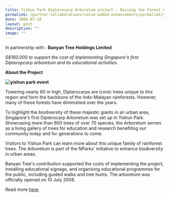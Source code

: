 ```yaml
---
title: Yishun Park Dipterocarp Arboretum project – Raising the Forest Giants
permalink: /partner-collaborations/value-added-enhancements/permalink/yishunparkdipterocarps/
date: 2008-07-10
layout: post
description: ""
image: ""
---
```



In partnership with :
**Banyan Tree Holdings Limited**

*S$160,000 to support the cost of implementing Singapore's first Dipteropcarp arboretum and its educational activities.*

**About the Project**

**![yishun park event](https://www.gardencityfund.gov.sg/-/media/gcf/projects/value-added-enhancements/yishun_park_event_01.ashx)**

Towering nearly 80 m high, Dipterocarps are iconic trees unique to this region and form the backbone of the Indo-Malayan rainforests. However, many of these forests have diminished over the years.

To highlight the biodiversity of these majestic giants in an urban area, Singapore's first Dipterocarp Arboretum was set up in Yishun Park. Showcasing more than 800 trees of over 70 species, the Arboretum serves as a living gallery of trees for education and research benefiting our community today and for generations to come.

Visitors to Yishun Park can learn more about this unique family of rainforest trees. The Arboretum is part of the NParks' initiative to enhance biodiversity in urban areas.

Banyan Tree's contribution supported the costs of implementing the project, installing educational signage, and organising educational programmes for the public, including guided walks and tree hunts. The arboretum was officially opened on 10 July 2008.

Read more [here](https://www.nparks.gov.sg/news/2008/7/singapores-first-dipterocarp-arboretum-at-yishun-park).